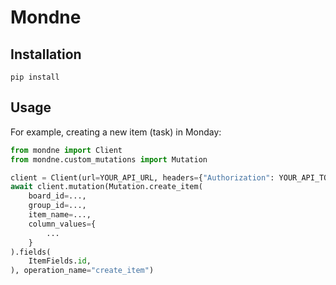 # Mondne

## Installation

```
pip install
```

## Usage

For example, creating a new item (task) in Monday:
```python
from mondne import Client
from mondne.custom_mutations import Mutation

client = Client(url=YOUR_API_URL, headers={"Authorization": YOUR_API_TOKEN})
await client.mutation(Mutation.create_item(
    board_id=...,
    group_id=...,
    item_name=...,
    column_values={
        ...
    }
).fields(
    ItemFields.id,
), operation_name="create_item")
```
